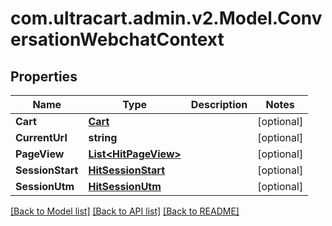 # com.ultracart.admin.v2.Model.ConversationWebchatContext
## Properties

Name | Type | Description | Notes
------------ | ------------- | ------------- | -------------
**Cart** | [**Cart**](Cart.md) |  | [optional] 
**CurrentUrl** | **string** |  | [optional] 
**PageView** | [**List&lt;HitPageView&gt;**](HitPageView.md) |  | [optional] 
**SessionStart** | [**HitSessionStart**](HitSessionStart.md) |  | [optional] 
**SessionUtm** | [**HitSessionUtm**](HitSessionUtm.md) |  | [optional] 


[[Back to Model list]](../README.md#documentation-for-models) [[Back to API list]](../README.md#documentation-for-api-endpoints) [[Back to README]](../README.md)

